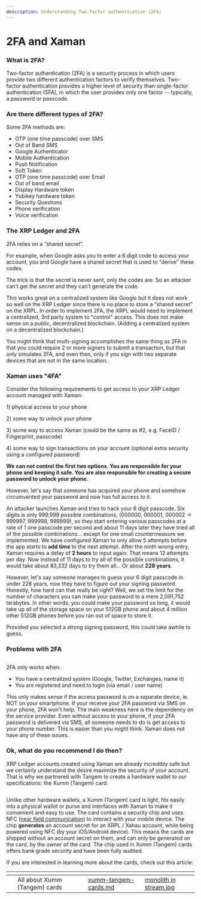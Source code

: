 ```yaml
---
description: Understanding Two-factor authentication (2FA)
---
```


# 2FA and Xaman

### **What is 2FA?**

Two-factor authentication (2FA) is a security process in which users provide two different authentication factors to verify themselves. Two-factor authentication provides a higher level of security than single-factor authentication (SFA), in which the user provides only one factor -- typically, a password or passcode.&#x20;

### **Are there different types of 2FA?**

Some 2FA methods are:

* OTP (one time passcode) over SMS
* Out of Band SMS
* Google Authenticator
* Mobile Authentication
* Push Notification
* Soft Token
* OTP (one time passcode) over Email
* Out of band email
* Display Hardware token
* Yubikey hardware token
* Security Questions
* Phone verification
* Voice verification

### **The XRP Ledger and 2FA**

2FA relies on a “shared secret”.

For example, when Google asks you to enter a 6 digit code to access your account, you and Google have a shared secret that is used to “derive” these codes.

The trick is that the secret is never sent, only the codes are. So an attacker can’t get the secret and they can’t generate the code.

This works great on a centralized system like Google but it does not work so well on the XRP Ledger since there is no place to store a “shared secret” on the XRPL. In order to implement 2FA, the XRPL would need to implement a centralized, 3rd party system to "control" access. This does not make sense on a public, decentralized blockchain. (Adding a centralized system on a decentralized blockchain.)

You might think that multi-signing accomplishes the same thing as 2FA in that you could require 2 or more signers to submit a transaction, but that only simulates 2FA, and even then, only if you sign with two separate devices that are not in the same location.

### **Xaman uses "4FA"**

Consider the following requirements to get access to your XRP Ledger account managed with Xaman:

1\) physical access to your phone

2\) some way to unlock your phone

3\) some way to access Xaman (could be the same as #2, e.g. FaceID / Fingerprint, passcode)

4\) some way to sign transactions on your account (optional extra security using a configured password)

**We can not control the first two options. You are responsible for your phone and keeping it safe. You are also responsible for creating a secure password to unlock your phone.**

However, let's say that someone has acquired your phone and somehow circumvented your password and now has full access to it.

An attacker launches Xaman and tries to hack your 6 digit passcode. Six digits is only 999,999 possible combinations, (000000, 000001, 000002 -> 999997, 999998, 999999), so they start entering various passcodes at a rate of 1 one passcode per second and about 11 days later they have tried all of the possible combinations... except for one small countermeasure we implemented. We have configured Xaman to only allow 5 attempts before the app starts to **add time** to the next attempt. After the ninth wrong entry, Xaman requires a delay of **2 hours** to input again. That means 12 attempts per day. Now instead of 11 days to try all of the possible combinations, it would take about 83,332 days to try them all... Or about **228 years**.

However, let's say someone manages to guess your 6 digit passcode in under 228 years, now they have to figure out your signing password. Honestly, how hard can that really be right? Well, we set the limit for the number of characters you can make your password to a mere 2,091,752 terabytes.  In other words, you could make your password so long, it would take up all of the storage space on your 512GB phone and about 4 million other 512GB phones before you ran out of space to store it.&#x20;

Provided you selected a strong signing password, this could take awhile to guess.

&#x20;

### **Problems with 2FA**

<figure><img src="../../.gitbook/assets/Rubber hose.png" alt=""><figcaption></figcaption></figure>

&#x20;

2FA only works when:

* You have a centralized system (Google, Twitter, Exchanges, name it)
* You are registered and need to login (via email / user name)

This only makes sense if the access password is on a separate device, ie. NOT on your smartphone. If your receive your 2FA password via SMS on your phone, 2FA won't help. The main weakness here is the dependency on the service provider. Even without access to your phone, if your 2FA password is delivered via SMS, all someone needs to do is get access to your phone number. This is easier than you might think. Xaman does not have any of these issues.

&#x20;

### **Ok, what do you recommend I do then?**

XRP Ledger accounts created using Xaman are already incredibly safe but we certainly understand the desire maximize the security of your account. That is why we partnered with Tangem to create a hardware wallet to our specifications: the Xumm (Tangem) card.

<figure><img src="../../.gitbook/assets/Xumm Tangem card -3.png" alt=""><figcaption></figcaption></figure>

Unlike other hardware wallets, a Xumm (Tangem) card is light, fits easily into a physical wallet or purse and interfaces with Xaman to make it convenient and easy to use. The card contains a security chip and uses NFC ([near field communication](https://nl.wikipedia.org/wiki/Near-field\_communication)) to interact with your mobile device. The chip **generates** an account secret for an XRPL / Xahau account, while being powered using NFC (by your iOS/Android device). This means the cards are shipped without an account secret on them, and can only be generated on the card, by the owner of the card. The chip used in Xumm (Tangem) cards offers bank grade security and have been fully audited.

If you are interested in learning more about the cards, check out this article:

<table data-view="cards"><thead><tr><th align="center"></th><th data-hidden></th><th data-hidden></th><th data-hidden data-card-target data-type="content-ref"></th><th data-hidden data-card-cover data-type="files"></th></tr></thead><tbody><tr><td align="center">All about Xumm (Tangem) cards</td><td></td><td></td><td><a href="../../xumm-tangem-cards/xumm-tangem-cards.md">xumm-tangem-cards.md</a></td><td><a href="../../.gitbook/assets/monolith in stream.jpg">monolith in stream.jpg</a></td></tr></tbody></table>

